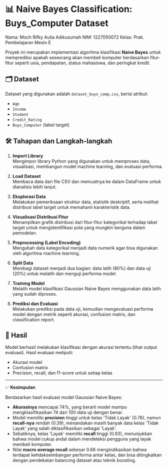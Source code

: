 # 📊 Naive Bayes Classification: Buys_Computer Dataset

Nama: Moch Rifky Aulia Adikusumah
NIM: 1227050072
Kelas: Prak. Pembelajaran Mesin E

Proyek ini merupakan implementasi algoritma klasifikasi **Naive Bayes** untuk memprediksi apakah seseorang akan membeli komputer berdasarkan fitur-fitur seperti usia, pendapatan, status mahasiswa, dan peringkat kredit.

## 🗂️ Dataset
Dataset yang digunakan adalah `dataset_buys_comp.csv`, berisi atribut:
- `Age`
- `Income`
- `Student`
- `Credit_Rating`
- `Buys_Computer` (label target)

## 🛠️ Tahapan dan Langkah-langkah

1. **Import Library**  
   Mengimpor library Python yang digunakan untuk memproses data, visualisasi, membangun model machine learning, dan evaluasi performa.

2. **Load Dataset**  
   Membaca data dari file CSV dan memuatnya ke dalam DataFrame untuk dianalisis lebih lanjut.

3. **Eksplorasi Data**  
   Melakukan pemeriksaan struktur data, statistik deskriptif, serta melihat distribusi label target untuk memahami karakteristik data.

4. **Visualisasi Distribusi Fitur**  
   Menampilkan grafik distribusi dari fitur-fitur kategorikal terhadap label target untuk mengidentifikasi pola yang mungkin berguna dalam pemodelan.

5. **Preprocessing (Label Encoding)**  
   Mengubah data kategorikal menjadi data numerik agar bisa digunakan oleh algoritma machine learning.

6. **Split Data**  
   Membagi dataset menjadi dua bagian: data latih (80%) dan data uji (20%) untuk melatih dan menguji performa model.

7. **Training Model**  
   Melatih model klasifikasi Gaussian Naive Bayes menggunakan data latih yang sudah diproses.

8. **Prediksi dan Evaluasi**  
   Melakukan prediksi pada data uji, kemudian mengevaluasi performa model dengan metrik seperti akurasi, confusion matrix, dan classification report.

## 📌 Hasil

Model berhasil melakukan klasifikasi dengan akurasi tertentu (lihat output evaluasi). Hasil evaluasi meliputi:
- Akurasi model
- Confusion matrix
- Precision, recall, dan f1-score untuk setiap kelas

---

✅ **Kesimpulan**

Berdasarkan hasil evaluasi model Gaussian Naive Bayes:

- **Akurasinya** mencapai 74%, yang berarti model mampu mengklasifikasikan 74 dari 100 data uji dengan benar.
- Model memiliki **precision** tinggi untuk kelas 'Tidak Layak' (0.76), namun **recall-nya** rendah (0.39), menandakan masih banyak data kelas 'Tidak Layak' yang salah diklasifikasikan sebagai 'Layak'.
- Sebaliknya, kelas 'Layak' memiliki **recall** tinggi (0.93), menunjukkan bahwa model cukup andal dalam mendeteksi pengguna yang layak membeli komputer.
- Nilai **macro average recall** sebesar 0.66 mengindikasikan bahwa terdapat ketidakseimbangan performa antar kelas, dan bisa ditingkatkan dengan pendekatan balancing dataset atau teknik boosting.
